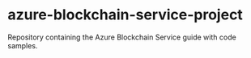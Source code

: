 # azure-blockchain-service-project
Repository containing the Azure Blockchain Service guide with code samples.
